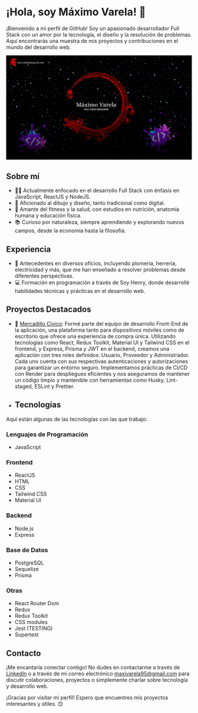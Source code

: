 # ¡Hola, soy Máximo Varela! 👋

¡Bienvenido a mi perfil de GitHub! Soy un apasionado desarrollador Full Stack con un amor por la tecnología, el diseño y la resolución de problemas. Aquí encontrarás una muestra de mis proyectos y contribuciones en el mundo del desarrollo web.

![Imagen](/Diseño%201.png)

## Sobre mí

- 👨‍💻 Actualmente enfocado en el desarrollo Full Stack con énfasis en JavaScript, ReactJS y NodeJS.
- 🎨 Aficionado al dibujo y diseño, tanto tradicional como digital.
- 💪 Amante del fitness y la salud, con estudios en nutrición, anatomía humana y educación física.
- 📚 Curioso por naturaleza, siempre aprendiendo y explorando nuevos campos, desde la economía hasta la filosofía.

## Experiencia

- 💼 Antecedentes en diversos oficios, incluyendo plomería, herrería, electricidad y más, que me han enseñado a resolver problemas desde diferentes perspectivas.
- 💻 Formación en programación a través de Soy Henry, donde desarrollé habilidades técnicas y prácticas en el desarrollo web.

## Proyectos Destacados

- 🚀 [Mercadillo Cívico](https://mer-civ.onrender.com/): Formé parte del equipo de desarrollo Front-End de la aplicación, una plataforma tanto para dispositivos móviles como de escritorio que ofrece una experiencia de compra única. Utilizando tecnologías como React, Redux Toolkit, Material UI y Tailwind CSS en el frontend, y Express, Prisma y JWT en el backend, creamos una aplicación con tres roles definidos: Usuario, Proveedor y Administrador. Cada uno cuenta con sus respectivas autenticaciones y autorizaciones para garantizar un entorno seguro. Implementamos prácticas de CI/CD con Render para despliegues eficientes y nos aseguramos de mantener un código limpio y mantenible con herramientas como Husky, Lint-staged, ESLint y Prettier.

- ## Tecnologías

Aquí están algunas de las tecnologías con las que trabajo:

### Lenguajes de Programación

- JavaScript

### Frontend

- ReactJS
- HTML
- CSS
- Tailwind CSS
- Material UI

### Backend

- Node.js
- Express

### Base de Datos

- PostgreSQL
- Sequelize
- Prisma

### Otras

- React Router Dom
- Redux
- Redux Toolkit
- CSS modules
- Jest (TESTING)
- Supertest


## Contacto

¡Me encantaría conectar contigo! No dudes en contactarme a través de [LinkedIn](https://www.linkedin.com/in/maximo-varela/) o a través de mi correo electrónico maxivarela95@gmail.com para discutir colaboraciones, proyectos o simplemente charlar sobre tecnología y desarrollo web.

¡Gracias por visitar mi perfil! Espero que encuentres mis proyectos interesantes y útiles. 😊
